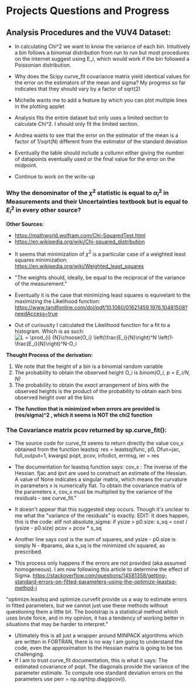 # Projects Questions and Progress

## Analysis Procedures and the VUV4 Dataset:

- In calculating Chi^2 we want to know the variance of each bin. Intuitively a bin follows a binomial distribution from run to run but most procedures on the internet suggest using E_i, which would work if the bin followed a Poissonian distribution.

- Why does the Scipy curve_fit covariance matrix yield identical values for the error on the estimators of the mean and sigma? My progress so far indicates that they should vary by a factor of sqrt(2)

- Michelle wants me to add a feature by which you can plot multiple lines in the plotting applet

- Analysis fits the entire dataset but only uses a limited section to calculate Chi^2. I should only fit the limited section.

- Andrea wants to see that the error on the estimator of the mean is a factor of 1/sqrt(N) different from the estimator of the standard deviation

- Eventually the table should include a collumn either giving the number of datapoints eventually used or the final value for the error on the midpoint.

- Continue to work on the write-up

### Why the denominator of the $\chi^2$ statistic is equal to $\alpha_i^2$ in Measurements and their Uncertainties textbook but is equal to $E_i^2$ in every other source?

__Other Sources:__
- https://mathworld.wolfram.com/Chi-SquaredTest.html
- https://en.wikipedia.org/wiki/Chi-squared_distribution

* It seems that minimization of $\chi^2$ is a particular case of a weighted least squares minimization: https://en.wikipedia.org/wiki/Weighted_least_squares

- "The weights should, ideally, be equal to the reciprocal of the variance of the measurement."

* Eventually it is the case that minimizing least squares is equivelant to the maximizing the Likelihood function: https://www.tandfonline.com/doi/pdf/10.1080/01621459.1976.10481508?needAccess=true

* Out of curiousity I calculated the Likelihood function for a fit to a histogram. Which is as such:
![L = \prod_{i} {N}\choose{O_i} \left(\frac{E_i}{N}\right)^N \left(1-\frac{E_i}{N}\right)^N-O_i](https://render.githubusercontent.com/render/math?math=L%20%3D%20%5Cprod_%7Bi%7D%20%7BN%7D%5Cchoose%7BO_i%7D%20%5Cleft(%5Cfrac%7BE_i%7D%7BN%7D%5Cright)%5EN%20%5Cleft(1-%5Cfrac%7BE_i%7D%7BN%7D%5Cright)%5EN-O_i)

__Thought Process of the derivation:__
1) We note that the height of a bin is a binomial random variable
2) The probability to obtain the observed height O_i is *binom(O_i, p = E_i/N, N)*
3) The probability to obtain the *exact* arrangement of bins with the observed heights is the product of the probability to obtain each bins observed height over all the bins

- __The function that is minimized when errors are provided is (res/sigma)^2 , which it seems is NOT the chi2 function__

### The Covariance matrix pcov returned by sp.curve_fit():

- The source code for curve_fit seems to return directly the value cov_x obtained from the function leastsq: 
res = leastsq(func, p0, Dfun=jac, full_output=1, kwargs)
popt, pcov, infodict, errmsg, ier = res

- The documentation for leastsq function says:
cov_x : The inverse of the Hessian. fjac and ipvt are used to construct an estimate of the Hessian. A value of None indicates a singular matrix, which means the curvature in parameters x is numerically flat. To obtain the covariance matrix of the parameters x, cov_x must be multiplied by the variance of the residuals – see curve_fit."
- It doesn't appear that this suggested step occurs. Though it's unclear to me what the "variance of the residuals" is exactly. EDIT: It does happen, this is the code:
elif not absolute_sigma:
        if ysize > p0.size:
            s_sq = cost / (ysize - p0.size)
            pcov = pcov * s_sq
- Another line says cost is the sum of squares, and ysize - p0.size is simply N - #params, aka s_sq is the minimized chi squared, as prescribed.
- This process only happens if the errors are not provided (aka assumed homogeneous). I am now following this article to determine the effect of Sigma. https://stackoverflow.com/questions/14581358/getting-standard-errors-on-fitted-parameters-using-the-optimize-leastsq-method-i

"optimize.leastsq and optimize.curvefit provide us a way to estimate errors in fitted parameters, but we cannot just use these methods without questioning them a little bit. The bootstrap is a statistical method which uses brute force, and in my opinion, it has a tendency of working better in situations that may be harder to interpret."

- Ultimately this is all just a wrapper around MINPACK algorithms which are written in FORTRAN, there is no way I am going to understand the code, even the approximation to the Hessian matrix is going to be too challenging.
- If I am to trust curve_fit documentation, this is what it says: The estimated covariance of popt. The diagonals provide the variance of the parameter estimate. To compute one standard deviation errors on the parameters use perr = np.sqrt(np.diag(pcov)).

